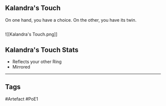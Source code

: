 ## Kalandra's Touch
On one hand, you have a choice.
On the other, you have its twin.
##
![[Kalandra's Touch.png]]
## Kalandra's Touch Stats
- Reflects your other Ring
- Mirrored


---
## Tags
#Artefact
#PoE1